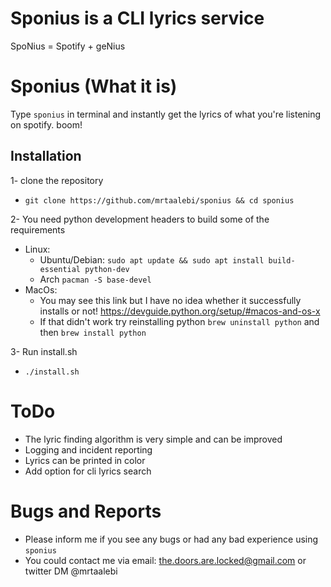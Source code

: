 # Sponius is a CLI lyrics service
  SpoNius = Spotify + geNius

# Sponius (What it is)
  Type `sponius` in terminal and instantly get the lyrics of what you're listening on spotify. boom!


## Installation
1- clone the repository
  * `git clone https://github.com/mrtaalebi/sponius && cd sponius`
  
2- You need python development headers to build some of the requirements
  * Linux:
    * Ubuntu/Debian: `sudo apt update && sudo apt install build-essential python-dev`
    * Arch `pacman -S base-devel`
  * MacOs:
    * You may see this link but I have no idea whether it successfully installs or not!
      https://devguide.python.org/setup/#macos-and-os-x
    * If that didn't work try reinstalling python
      `brew uninstall python` and then `brew install python`
  
3- Run install.sh
  * `./install.sh`

# ToDo
  * The lyric finding algorithm is very simple and can be improved
  * Logging and incident reporting
  * Lyrics can be printed in color
  * Add option for cli lyrics search

# Bugs and Reports
  * Please inform me if you see any bugs or had any bad experience using `sponius`
  * You could contact me via email: the.doors.are.locked@gmail.com or twitter DM @mrtaalebi

